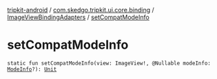[tripkit-android](../../index.md) / [com.skedgo.tripkit.ui.core.binding](../index.md) / [ImageViewBindingAdapters](index.md) / [setCompatModeInfo](./set-compat-mode-info.md)

# setCompatModeInfo

`static fun setCompatModeInfo(view: ImageView!, @Nullable modeInfo: `[`ModeInfo`](../../skedgo.tripkit.routing/-mode-info/index.md)`?): `[`Unit`](https://kotlinlang.org/api/latest/jvm/stdlib/kotlin/-unit/index.html)